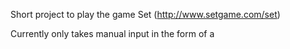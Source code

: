 Short project to play the game Set (http://www.setgame.com/set)

Currently only takes manual input in the form of a 

